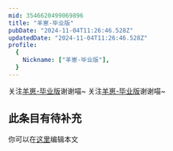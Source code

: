 ```yaml
---
mid: 3546620499069896
title: "羊崽-毕业版"
pubDate: "2024-11-04T11:26:46.528Z"
updatedDate: "2024-11-04T11:26:46.528Z"
profile:
  {
    Nickname: ["羊崽-毕业版"],
  }
---
```


关注[羊崽-毕业版](https://space.bilibili.com/3546620499069896)谢谢喵~ 关注[羊崽-毕业版](https://space.bilibili.com/3546620499069896)谢谢喵~

## 此条目有待补充
你可以在[这里](https://github.com/Yuhanawa/VTuber.ICU-Content/edit/master/v/羊崽-毕业版/index.md)编辑本文
